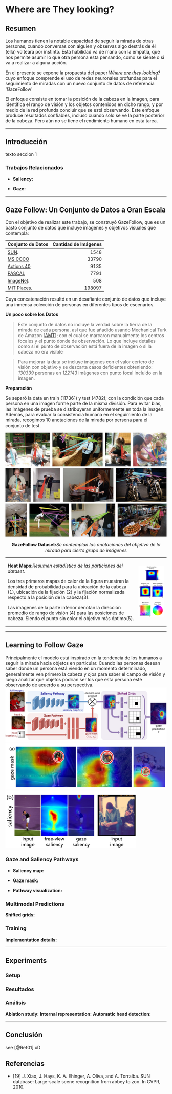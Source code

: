# Where are They looking?

## Resumen
Los humanos tienen la notable capacidad de seguir la mirada de otras personas, cuando conversas con alguien y observas algo destrás de él (ella) volteará por instinto.
Esta habilidad va de mano con la empatía, que nos permite asumir lo que otra persona esta pensando, como se siente o si va a realizar a alguna acción.

En el presente se expone la propuesta del paper
_[Where are they looking?](http://gazefollow.csail.mit.edu/)_ cuyo enfoque comprende el uso de redes neuronales profundas para el seguimiento de miradas con un nuevo conjunto de datos de referencia 'GazeFollow'


El enfoque consiste en tomar la posición de la cabeza en la imagen, para identifica el rango de visión y los objetos contenidos en dicho rango; y por medio de la red profunda concluir que se está observando. Este enfoque produce resultados confiables, incluso cuando solo se ve la parte posterior de la cabeza. Pero aún no se tiene el rendimiento humano en esta tarea.

---------------------------------------------

## Introducción ##
texto seccion 1

### Trabajos Relacionados
- __Saliency:__

- __Gaze:__

---------------------------------------------

## Gaze Follow: Un Conjunto de Datos a Gran Escala
Con el objetivo de realizar este trabajo, se construyó GazeFollow, que es un basto conjunto de datos que incluye imágenes y objetivos visuales que contempla:
  
__Conjunto de Datos__| __Cantidad de Imágenes__
:--------- | --------:
[SUN][1]. | 1548
[MS COCO][2] | 33790
[Actions 40][3] | 9135
[PASCAL][4] | 7791
[ImageNet][5]. | 508
[MIT Places][6]. | 198097

[1]: (https://groups.csail.mit.edu/vision/SUN/)
[2]: (http://cocodataset.org/#home).
[3]: (http://vision.stanford.edu/Datasets/40actions.html).
[4]: (http://host.robots.ox.ac.uk/pascal/VOC/databases.html).
[5]: (http://www.image-net.org/)
[6]: (http://places.csail.mit.edu/)

Cuya concatenación resultó en un desafiante conjunto de datos que incluye una inmensa colección de personas en diferentes tipos de escenarios.

__Un poco sobre los Datos__
> Este conjunto de datos no incluye la verdad sobre la tierra de la mirada de cada persona, así que fue añadido usando Mechanical Turk de Amazon ([AMT](https://www.mturk.com/mturk/welcome)); con el cual se marcaron manualmente los centros focales y el punto donde de observación. Lo que incluye detalles como si el punto de observación está fuera de la imagen o si la cabeza no era visible

> Para mejorar la data se incluye imágenes con el valor certero de visión con objetivo y se descarta casos deficientes obteniendo: _130339_ personas en _122143_ imágenes con punto focal incluido en la imagen.

__Preparación__

Se separó la data en train (117361) y test (4782); con la condición que cada persona en una imagen forme parte de la misma división.
Para evitar bias, las imágenes de prueba se distribuyeran uniformemente en toda la imagen.
Además, para evaluar la consistencia humana en el seguimiento de la mirada, recogimos 10 anotaciones de la mirada por persona para el conjunto de test.

<center>
  <img src="imagenes/fig2.1.png">
  <p><b>GazeFollow Dataset:</b><i>Se contemplan las anotaciones del objetivo de la mirada para cierto grupo de imágenes</i></p>
</center>

<table>
  <tr>
    <td>
      <p><b>Heat Maps:</b><i>Resumen estadístico de las particiones del dataset.</i></p>
      <p>Los tres primeros mapas de calor de la figura muestran la densidad de probabilidad  para la ubicación de la cabeza (1), ubicación de la fijación (2) y la fijación normalizada respecto a la posición de la cabeza(3).</p>
      <p>Las imágenes de la parte inferior denotan la dirección promedio de rango de visión (4) para las posiciones de cabeza. Siendo el punto sin color el objetivo más óptimo(5).</p>
    </td>
    <td>
        <img src="imagenes/fig2.2.png">
    </td>
  </tr>
</table>



---------------------------------------------

## Learning to Follow Gaze
Principalmente el modelo está inspirado en la tendencia de los humanos a seguir la mirada hacia objetos en particular. Cuando las personas desean saber donde un persona está viendo en un momento determinado, generalmente ven primero la cabeza y ojos para saber el campo de visión y luego analizar que objetos podrían ser los que esta persona esté observando de acuerdo a su perspectiva.
![seccion3](imagenes/fig3.png "Arquitectura de Red")
![seccion3](imagenes/fig3.1.png "Visualizacion de Vias")
![seccion3](imagenes/fig3.2.png "Visualizacion de Vias")
### Gaze and Saliency Pathways
- __Saliency map:__

- __Gaze mask:__

- __Pathway visualization:__
### Multimodal Predictions
__Shifted grids:__
### Training
__Implementation details:__

---------------------------------------------

## Experiments
### Setup
### Resultados
### Análisis
__Ablation study:__
__Internal representation:__
__Automatic head detection:__

---------------------------------------------

## Conclusión
 see [@Ref01] xD


## Referencias
- [19] J. Xiao, J. Hays, K. A. Ehinger, A. Oliva, and A. Torralba. SUN database: Large-scale scene recognition from abbey to zoo. In CVPR, 2010.
